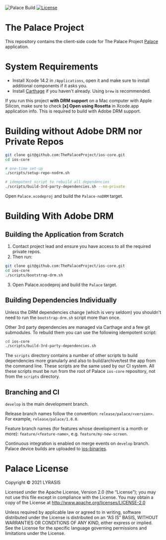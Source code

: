 ![Palace Build](https://github.com/ThePalaceProject/ios-core/actions/workflows/upload-on-merge.yml/badge.svg) [![License](https://img.shields.io/badge/License-Apache%202.0-blue.svg)](https://opensource.org/licenses/Apache-2.0)

# The Palace Project

This repository contains the client-side code for The Palace Project [Palace](https://thepalaceproject.org) application.

# System Requirements

- Install Xcode 14.2 in `/Applications`, open it and make sure to install additional components if it asks you.
- Install [Carthage](https://github.com/Carthage/Carthage) if you haven't already. Using `brew` is recommended.

If you run this project **with DRM support** on a Mac computer with Apple Silicon, make sure to check **[x]&nbsp;Open&nbsp;using&nbsp;Rosetta** in Xcode.app application info. This is required to build with Adobe DRM support. 

# Building without Adobe DRM nor Private Repos

```bash
git clone git@github.com:ThePalaceProject/ios-core.git
cd ios-core

# one-time set-up
./scripts/setup-repo-nodrm.sh

# idempotent script to rebuild all dependencies
./scripts/build-3rd-party-dependencies.sh --no-private
```
Open `Palace.xcodeproj` and build the `Palace-noDRM` target.

# Building With Adobe DRM

## Building the Application from Scratch

01. Contact project lead and ensure you have access to all the required private repos.
02. Then run:
```bash
git clone git@github.com:ThePalaceProject/ios-core.git
cd ios-core
./scripts/bootstrap-drm.sh
```
03. Open Palace.xcodeproj and build the `Palace` target.

## Building Dependencies Individually

Unless the DRM dependencies change (which is very seldom) you shouldn't need to run the `bootstrap-drm.sh` script more than once.

Other 3rd party dependencies are managed via Carthage and a few git submodules. To rebuild them you can use the following idempotent script:
```bash
cd ios-core
./scripts/build-3rd-party-dependencies.sh
```
The `scripts` directory contains a number of other scripts to build dependencies more granularly and also to build/archive/test the app from the command line. These scripts are the same used by our CI system. All these scripts must be run from the root of Palace `ios-core` repository, not from the `scripts` directory.

## Branching and CI

`develop` is the main development branch.

Release branch names follow the convention: `release/palace/<version>`. For example, `release/palace/1.0.0`.

Feature branch names (for features whose development is a month or more): `feature/<feature-name>`, e.g. `feature/my-new-screen`.

Continuous integration is enabled on merge events on `develop` branch. Palace device builds are uploaded to [ios-binaries](https://github.com/ThePalaceProject/ios-binaries).

# Palace License

Copyright © 2021 LYRASIS

Licensed under the Apache License, Version 2.0 (the “License”); you may not use this file except in compliance with the License. You may obtain a copy of the License at http://www.apache.org/licenses/LICENSE-2.0

Unless required by applicable law or agreed to in writing, software distributed under the License is distributed on an “AS IS” BASIS,
WITHOUT WARRANTIES OR CONDITIONS OF ANY KIND, either express or implied. See the License for the specific language governing permissions and limitations under the License.
